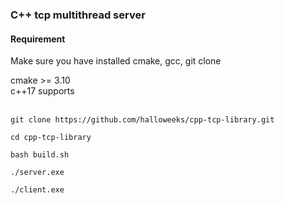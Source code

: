 <h3>C++ tcp multithread server</h3>

<h4>Requirement</h4>
<p>Make sure you have installed cmake, gcc, git clone</p>
cmake >= 3.10<br>
c++17 supports
<br><br>

``` 
git clone https://github.com/halloweeks/cpp-tcp-library.git
```
```
cd cpp-tcp-library
```

``` 
bash build.sh
```

```
./server.exe
```

```
./client.exe
```
